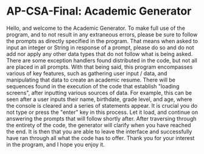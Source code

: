 # AP-CSA-Final: Academic Generator
Hello, and welcome to the Academic Generator. To make full use of the program, and to not result in any extraneous errors, please be sure to follow the prompts as directly specified in the program. That means when asked to input an integer or String in response of a prompt, please do so and do not add nor apply any other data types that do not follow what is being asked. There are some exception handlers found distributed in the code, but not all are placed in all prompts. With that being said, this program encompasses various of key features, such as gathering user input / data, and manipulating that data to create an academic resume. There will be sequences found in the execution of the code that establish "loading screens", after inputting various sources of data. For example, this can be seen after a user inputs their name, birthdate, grade level, and age, where the console is cleared and a series of statements appear. It is crucial you do not type or press the "enter" key in this process. Let it load, and continue on answering the prompts that will follow shortly after. After traversing through the entirety of the code, the generator will clarify when you have reached the end. It is then that you are able to leave the interface and successfully have ran through all what the code has to offer. Thank you for your interest in the program, and I hope you enjoy it.
